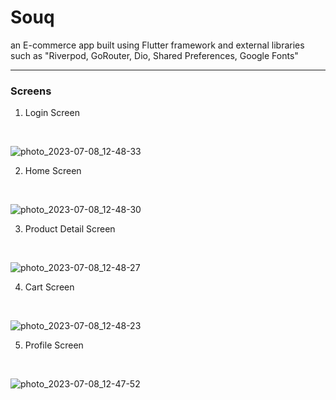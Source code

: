 # Souq

an E-commerce app built using Flutter framework and external libraries such as "Riverpod, GoRouter, Dio, Shared Preferences, Google Fonts"
<hr />

### Screens

1. Login Screen
<br />

![photo_2023-07-08_12-48-33](https://github.com/omar-arnous/Souq/assets/61987128/a42efeef-f3af-48c7-aa62-1a4ba2d07df2)

2. Home Screen
<br />

![photo_2023-07-08_12-48-30](https://github.com/omar-arnous/Souq/assets/61987128/8b3c45ab-b3cc-44f1-bf72-2f8afdd84c1c)

3. Product Detail Screen
<br />

![photo_2023-07-08_12-48-27](https://github.com/omar-arnous/Souq/assets/61987128/f9f366bf-fa0d-4a24-bd02-0d0728dd48ec)

4. Cart Screen
<br />

![photo_2023-07-08_12-48-23](https://github.com/omar-arnous/Souq/assets/61987128/a0b0c061-0ea5-4efc-bcc8-b125cc680543)

5. Profile Screen
<br />

![photo_2023-07-08_12-47-52](https://github.com/omar-arnous/Souq/assets/61987128/c9d7b244-d276-4665-aaaa-10ea25642580)

